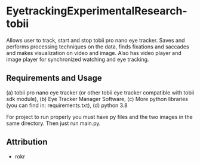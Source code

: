 # EyetrackingExperimentalResearch-tobii
Allows user to track, start and stop tobii pro nano eye tracker. Saves and performs processing techniques on the data, 
finds fixations and saccades and makes visualization on video and image. Also has video player and image player for 
synchronized watching and eye tracking.

## Requirements and Usage
(a) tobii pro nano eye tracker (or other tobii eye tracker compatible with tobii sdk module),
(b) Eye Tracker Manager Software,
(c) More python libraries (you can find in: requirements.txt),
(d) python 3.8

For project to run properly you must have py files and the two images in the same directory. Then just run main.py.
 
 ## Attribution
- rokr
